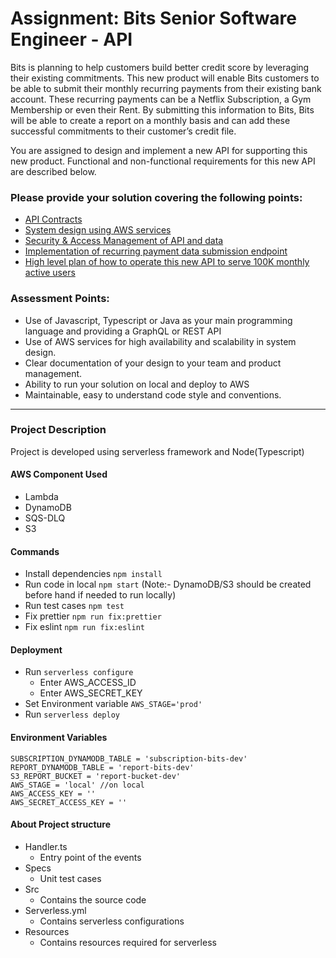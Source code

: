 # Assignment: Bits Senior Software Engineer - API

Bits is planning to help customers build better credit score by leveraging their existing commitments. This new product will enable Bits customers to be able to submit their monthly recurring payments from their existing bank account. These recurring payments can be a Netflix Subscription, a Gym Membership or even their Rent. By submitting this information to Bits, Bits will be able to create a report on a monthly basis and can add these successful commitments to their customer’s credit file.

You are assigned to design and implement a new API for supporting this new product. Functional and non-functional requirements for this new API are described below.

### Please provide your solution covering the following points:

- [API Contracts](./docs/APIContract/Readme.md)
- [System design using AWS services](./docs/SystemDesign/Readme.md)
- [Security & Access Management of API and data](./docs/Security/Readme.md)
- [Implementation of recurring payment data submission endpoint](./docs/APIContract/Readme.md)
- [High level plan of how to operate this new API to serve 100K monthly active users](./docs/HighLevelPlan/Readme.md)

### Assessment Points:

- Use of Javascript, Typescript or Java as your main programming language and providing a GraphQL or REST API
- Use of AWS services for high availability and scalability in system design.
- Clear documentation of your design to your team and product management.
- Ability to run your solution on local and deploy to AWS
- Maintainable, easy to understand code style and conventions.

---

### Project Description

Project is developed using serverless framework and Node(Typescript)

#### AWS Component Used

- Lambda
- DynamoDB
- SQS-DLQ
- S3

#### Commands

- Install dependencies `npm install`
- Run code in local `npm start` (Note:- DynamoDB/S3 should be created before hand if needed to run locally)
- Run test cases `npm test`
- Fix prettier `npm run fix:prettier`
- Fix eslint `npm run fix:eslint`

#### Deployment

- Run `serverless configure`
  - Enter AWS_ACCESS_ID
  - Enter AWS_SECRET_KEY
- Set Environment variable `AWS_STAGE='prod'`
- Run `serverless deploy`

#### Environment Variables

```.env
SUBSCRIPTION_DYNAMODB_TABLE = 'subscription-bits-dev'
REPORT_DYNAMODB_TABLE = 'report-bits-dev'
S3_REPORT_BUCKET = 'report-bucket-dev'
AWS_STAGE = 'local' //on local
AWS_ACCESS_KEY = ''
AWS_SECRET_ACCESS_KEY = ''
```

#### About Project structure

- Handler.ts
  - Entry point of the events
- Specs
  - Unit test cases
- Src
  - Contains the source code
- Serverless.yml
  - Contains serverless configurations
- Resources
  - Contains resources required for serverless
